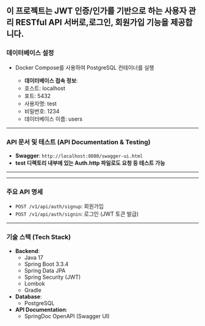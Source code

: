 ## 이 프로젝트는 JWT 인증/인가를 기반으로 하는 사용자 관리 RESTful API 서버로,로그인, 회원가입 기능을 제공합니다. 


### 데이터베이스 설정
   * Docker Compose를 사용하여 PostgreSQL 컨테이너를 실행
   
      * **데이터베이스 접속 정보**:
       * 호스트: localhost
       * 포트: 5432
       * 사용자명: test
       * 비밀번호: 1234
       * 데이터베이스 이름: users

---

### API 문서 및 테스트 (API Documentation & Testing)

* **Swagger**: `http://localhost:8080/swagger-ui.html`
* **test 디렉토리 내부에 있는 Auth.http 파일로도 요청 등 테스트 가능**

---
    
---

###  주요 API 명세

* `POST /v1/api/auth/signup`: 회원가입
* `POST /v1/api/auth/signin`: 로그인 (JWT 토큰 발급)

---

 ### 기술 스택 (Tech Stack)

* **Backend**:
    * Java 17
    * Spring Boot 3.3.4
    * Spring Data JPA
    * Spring Security (JWT)
    * Lombok
    * Gradle
* **Database**:
    * PostgreSQL
* **API Documentation**:
    * SpringDoc OpenAPI (Swagger UI)
